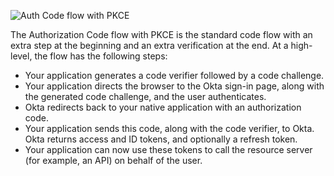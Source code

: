 ![Auth Code flow with PKCE](/img/oauth_auth_code_flow_pkce.png "Flowchart that displays the back and forth between the resource owner, authorization server, and resource server for Auth Code flow with PKCE")

The Authorization Code flow with PKCE is the standard code flow with an extra step at the beginning and an extra verification at the end. At a high-level, the flow has the following steps:

- Your application generates a code verifier followed by a code challenge.
- Your application directs the browser to the Okta sign-in page, along with the generated code challenge, and the user authenticates.
- Okta redirects back to your native application with an authorization code.
- Your application sends this code, along with the code verifier, to Okta. Okta returns access and ID tokens, and optionally a refresh token.
- Your application can now use these tokens to call the resource server (for example, an API) on behalf of the user.

